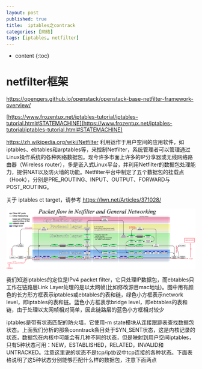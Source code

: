 ```yaml
---
layout: post
published: true
title:  iptables之contrack
categories: [网络]
tags: [iptables, netfilter]
---
```

* content
{:toc}

# netfilter框架

https://opengers.github.io/openstack/openstack-base-netfilter-framework-overview/

[https://www.frozentux.net/iptables-tutorial/iptables-tutorial.html#STATEMACHINE](https://www.frozentux.net/iptables-tutorial/iptables-tutorial.html#STATEMACHINE)

https://zh.wikipedia.org/wiki/Netfilter
利用运作于用户空间的应用软件，如iptables、ebtables和arptables等，来控制Netfilter，系统管理者可以管理通过Linux操作系统的各种网络数据包。现今许多市面上许多的IP分享器或无线网络路由器（Wireless router），多是嵌入式Linux平台，并利用Netfilter的数据包处理能力，提供NAT以及防火墙的功能。Netfilter平台中制定了五个数据包的挂载点（Hook），分别是PRE_ROUTING、INPUT、OUTPUT、FORWARD与POST_ROUTING。

关于 iptables ct target，请参考
https://lwn.net/Articles/371028/

![](/styles/images/netfilter.png)

我们知道iptables的定位是IPv4 packet filter，它只处理IP数据包，而ebtables只工作在链路层Link Layer处理的是以太网帧(比如修改源目mac地址)。图中用有颜色的长方形方框表示iptables或ebtables的表和链，绿色小方框表示network level，即iptables的表和链。蓝色小方框表示bridge level，即ebtables的表和链，由于处理以太网帧相对简单，因此链路层的蓝色小方框相对较少

iptables是带有状态匹配的防火墙，它使用-m state模块从连接跟踪表查找数据包状态。上面我们分析的那条conntrack条目处于SYN_SENT状态，这是内核记录的状态，数据包在内核中可能会有几种不同的状态，但是映射到用户空间iptables，只有5种状态可用：NEW，ESTABLISHED，RELATED，INVALID和UNTRACKED。注意这里说的状态不是tcp/ip协议中tcp连接的各种状态。下面表格说明了这5种状态分别能够匹配什么样的数据包，注意下面两点
